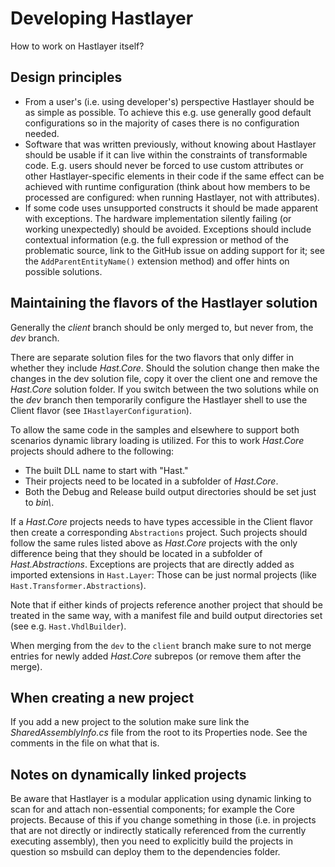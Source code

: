 # Developing Hastlayer



How to work on Hastlayer itself?


## Design principles

- From a user's (i.e. using developer's) perspective Hastlayer should be as simple as possible. To achieve this e.g. use generally good default configurations so in the majority of cases there is no configuration needed.
- Software that was written previously, without knowing about Hastlayer should be usable if it can live within the constraints of transformable code. E.g. users should never be forced to use custom attributes or other Hastlayer-specific elements in their code if the same effect can be achieved with runtime configuration (think about how members to be processed are configured: when running Hastlayer, not with attributes).
- If some code uses unsupported constructs it should be made apparent with exceptions. The hardware implementation silently failing (or working unexpectedly) should be avoided. Exceptions should include contextual information (e.g. the full expression or method of the problematic source, link to the GitHub issue on adding support for it; see the `AddParentEntityName()` extension method) and offer hints on possible solutions.


## Maintaining the flavors of the Hastlayer solution

Generally the *client* branch should be only merged to, but never from, the *dev* branch.

There are separate solution files for the two flavors that only differ in whether they include *Hast.Core*. Should the solution change then make the changes in the dev solution file, copy it over the client one and remove the *Hast.Core* solution folder. If you switch between the two solutions while on the *dev* branch then temporarily configure the Hastlayer shell to use the Client flavor (see `IHastlayerConfiguration`).

To allow the same code in the samples and elsewhere to support both scenarios dynamic library loading is utilized. For this to work *Hast.Core* projects should adhere to the following:

- The built DLL name to start with "Hast."
- Their projects need to be located in a subfolder of *Hast.Core*.
- Both the Debug and Release build output directories should be set just to *bin\\*.

If a *Hast.Core* projects needs to have types accessible in the Client flavor then create a corresponding `Abstractions` project. Such projects should follow the same rules listed above as *Hast.Core* projects with the only difference being that they should be located in a subfolder of *Hast.Abstractions*. Exceptions are projects that are directly added as imported extensions in `Hast.Layer`: Those can be just normal projects (like `Hast.Transformer.Abstractions`).

Note that if either kinds of projects reference another project that should be treated in the same way, with a manifest file and build output directories set (see e.g. `Hast.VhdlBuilder`).

When merging from the `dev` to the `client` branch make sure to not merge entries for newly added *Hast.Core* subrepos (or remove them after the merge).


## When creating a new project

If you add a new project to the solution make sure link the *SharedAssemblyInfo.cs* file from the root to its Properties node. See the comments in the file on what that is.


## Notes on dynamically linked projects

Be aware that Hastlayer is a modular application using dynamic linking to scan for and attach non-essential components; for example the Core projects. Because of this if you change something in those (i.e. in projects that are not directly or indirectly statically referenced from the currently executing assembly), then you need to explicitly build the projects in question so msbuild can deploy them to the dependencies folder.
